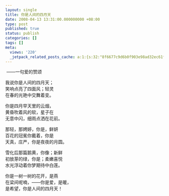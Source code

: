 ```yaml
---
layout: single
title: 你是人间的四月天
date: 2008-04-13 13:31:00.000000000 +08:00
type: post
published: true
status: publish
categories: []
tags: []
meta:
  views: '220'
  _jetpack_related_posts_cache: a:1:{s:32:"8f6677c9d6b0f903e98ad32ec61f8deb";a:2:{s:7:"expires";i:1483505013;s:7:"payload";a:0:{}}}
---
```

<div> ——一句爱的赞颂</p>
<p>我说你是人间的四月天；<br />
笑响点亮了四面风；轻灵<br />
在春的光艳中交舞着变。</p>
<p>你是四月早天里的云烟，<br />
黄昏吹着风的软，星子在<br />
无意中闪，细雨点洒在花前。</p>
<p>那轻，那娉婷，你是，鲜妍<br />
百花的冠冕你戴着，你是<br />
天真，庄严，你是夜夜的月圆。</p>
<p>雪化后那篇鹅黄，你像；新鲜<br />
初放芽的绿，你是；柔嫩喜悦<br />
水光浮动着你梦期待中白莲。</p>
<p>你是一树一树的花开，是燕<br />
在梁间呢喃，——你是爱，是暖，<br />
是希望，你是人间的四月天！</div>
